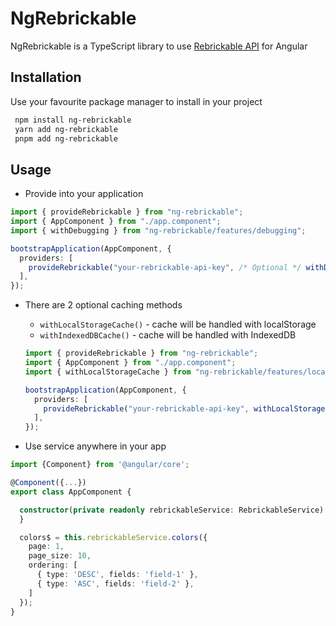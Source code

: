 # NgRebrickable

NgRebrickable is a TypeScript library to use [Rebrickable API](https://rebrickable.com/api/v3/docs) for Angular

## Installation

Use your favourite package manager to install in your project

```bash
 npm install ng-rebrickable
 yarn add ng-rebrickable
 pnpm add ng-rebrickable
```

## Usage

- Provide into your application

```typescript
import { provideRebrickable } from "ng-rebrickable";
import { AppComponent } from "./app.component";
import { withDebugging } from "ng-rebrickable/features/debugging";

bootstrapApplication(AppComponent, {
  providers: [
    provideRebrickable("your-rebrickable-api-key", /* Optional */ withDebugging()),
  ],
});
```

- There are 2 optional caching methods
  - `withLocalStorageCache()` - cache will be handled with localStorage
  - `withIndexedDBCache()` - cache will be handled with IndexedDB
  
  ```typescript
  import { provideRebrickable } from "ng-rebrickable";
  import { AppComponent } from "./app.component";
  import { withLocalStorageCache } from "ng-rebrickable/features/localstorage";
  
  bootstrapApplication(AppComponent, {
    providers: [
      provideRebrickable("your-rebrickable-api-key", withLocalStorageCache()),
    ],
  });

- Use service anywhere in your app

```typescript
import {Component} from '@angular/core';

@Component({...})
export class AppComponent {

  constructor(private readonly rebrickableService: RebrickableService) {
  }

  colors$ = this.rebrickableService.colors({
    page: 1,
    page_size: 10,
    ordering: [
      { type: 'DESC', fields: 'field-1' },
      { type: 'ASC', fields: 'field-2' },
    ]
  });
}
```
